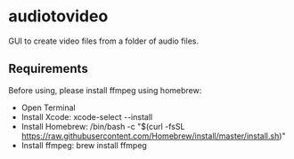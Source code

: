 # audiotovideo
GUI to create video files from a folder of audio files.


## Requirements
Before using, please install ffmpeg using homebrew:

* Open Terminal
* Install Xcode: xcode-select --install
* Install Homebrew: /bin/bash -c "$(curl -fsSL https://raw.githubusercontent.com/Homebrew/install/master/install.sh)"
* Install ffmpeg: brew install ffmpeg
